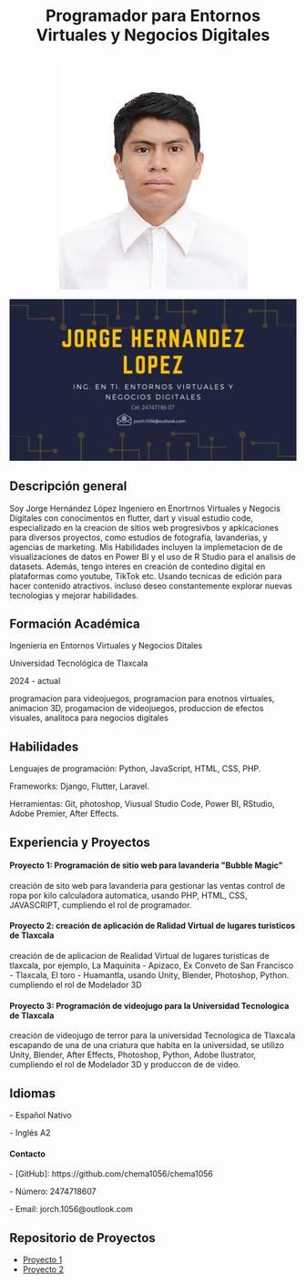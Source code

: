 <H1><p align='center'>Programador para Entornos Virtuales y Negocios Digitales</p></H1>

<p align='center'><img src= 'https://github.com/chema1056/chema1056/blob/main/Jorge%20Hern%C3%A1ndez%20L%C3%B3pez%20TIAEVND%206A.jpg'></p>
<p align='center'><img src= 'https://github.com/chema1056/chema1056/blob/main/portada.png'></p>

<H2>Descripción general</H2>
<p> Soy Jorge Hernández López Ingeniero en Enortrnos Virtuales y Negocis Digitales con conocimentos en flutter, dart y visual estudio code, especializado en la creacion de sitios web progresivbos y apkicaciones para diversos proyectos, como estudios de fotografia, lavanderias, y agencias de marketing. Mis Habilidades incluyen la implemetacion de de visualizaciones de datos en Power BI y el uso de R Studio para el analisis de datasets. Además, tengo interes en creación de contedino digital en plataformas como youtube, TikTok etc. Usando tecnicas de edición para hacer contenido atractivos. incluso deseo constantemente explorar nuevas tecnologias y mejorar habilidades.</p>

<H2>Formación Académica</H2>
<p>Ingenieria en Entornos Virtuales y Negocios Ditales</p>
<p>Universidad Tecnológica de Tlaxcala</p>
<p>2024 - actual</p>
<p>programacion para videojuegos, programacion para enotnos virtuales, animacion 3D, progamacion de videojuegos, produccion de efectos visuales, analitoca para negocios digitales</p>
<h2>Habilidades</h2>
<p>Lenguajes de programación: Python, JavaScript, HTML, CSS, PHP.</p>
<p>Frameworks: Django, Flutter, Laravel.</p>
<p>Herramientas: Git, photoshop, Viusual Studio Code, Power BI, RStudio, Adobe Premier, After Effects.</p>

<h2>Experiencia y Proyectos</h2>
<h4>Proyecto 1: Programación de sitio web para lavanderia "Bubble Magic"</h4>
<p>creación de sito web para lavanderia para gestionar las ventas control de ropa por kilo calculadora automatica, usando PHP, HTML, CSS, JAVASCRIPT, cumpliendo el rol de programador.</p>

<h4>Proyecto 2: creación de aplicación de Ralidad Virtual de lugares turisticos de Tlaxcala</h4>
<p>creación de de aplicacion de Realidad Virtual de lugares turisticas de tlaxcala, por ejemplo, La Maquinita - Apizaco, Ex Conveto de San Francisco - Tlaxcala, El toro - Huamantla, usando Unity, Blender, Photoshop, Python. cumpliendo el rol de Modelador 3D</p>

<h4>Proyecto 3: Programación de videojugo para la Universidad Tecnologica de Tlaxcala </h4>
<p>creación de videojugo de terror para la universidad Tecnologica de Tlaxcala escapando de una de una criatura que habita en la universidad, se utilizo Unity, Blender, After Effects, Photoshop, Python, Adobe Ilustrator, cumpliendo el rol de Modelador 3D y produccon de de video.</p>

<h2>Idiomas</h2>
<p>- Español Nativo</p>
- Inglés A2

<h4>Contacto</h4>
<p>- [GitHub]: https://github.com/chema1056/chema1056</p>
<p>- Número: 2474718607</p>
<p>- Email: jorch.1056@outlook.com</p>

## Repositorio de Proyectos
- [Proyecto 1](https://github.com/tuusuario/proyecto1)
- [Proyecto 2](https://github.com/tuusuario/proyecto2)

<!--
**chema1056/chema1056** is a ✨ _special_ ✨ repository because its `README.md` (this file) appears on your GitHub profile.

Here are some ideas to get you started:

- 🔭 I’m currently working on ...
- 🌱 I’m currently learning ...
- 👯 I’m looking to collaborate on ...
- 🤔 I’m looking for help with ...
- 💬 Ask me about ...
- 📫 How to reach me: ...
- 😄 Pronouns: ...
- ⚡ Fun fact: ...
-->

